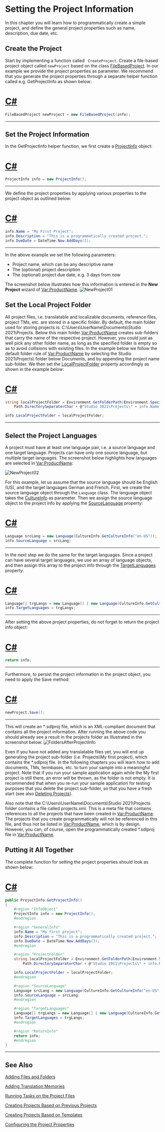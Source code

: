 Setting the Project Information
==
In this chapter you will learn how to programmatically create a simple project, and define the general project properties such as name, description, due date, etc.

Create the Project
--
Start by implementing a function called ``` CreateProject```. Create a file-based project object called ```newProject``` based on the class [FileBasedProject](../../api\projectautomation\Sdl.ProjectAutomation.FileBased.FileBasedProject.yml). In our example we provide the project properties as parameter. We recommend that you generate the project properties through a separate helper function called e.g. GetProjectInfo as shown below:

# [C#](#tab/tabid-1)
```CS
FileBasedProject newProject = new FileBasedProject(info);
```
***

Set the Project Information
--
In the GetProjectInfo helper function, we first create a [ProjectInfo](../../api\projectautomation\Sdl.ProjectAutomation.Core.ProjectInfo.yml) object:

# [C#](#tab/tabid-2)
```CS
ProjectInfo info = new ProjectInfo();
``` 
***

We define the project properties by applying various properties to the project object as outlined below:

# [C#](#tab/tabid-3)
```CS
info.Name = "My First Project";
info.Description = "This is a programmatically created project.";
info.DueDate = DateTime.Now.AddDays(3);
```
***

In the above example we set the following parameters:
* Project name, which can be any descriptive name
* The (optional) project description
* The (optional) project due date, e.g. 3 days from now

The screenshot below illustrates how this information is entered in the **New Project** wizard of <Var:ProductName>.
![NewProject01](images/NewProject01.jpg)

Set the Local Project Folder
--
All project files, i.e. translatable and localizable documents, reference files, project TMs, etc. are stored in a specific folder. By default, the main folder used for storing projects is: C:\Users\UserName\Documents\Studio 2021\Projects. Below this main folder <Var:ProductName> creates sub-folders that carry the name of the respective project. However, you could just as well pick any other folder name, as long as the specified folder is empty so as to avoid collisions with existing files. In the example below we follow the default folder rule of <Var:ProductName> by selecting the Studio 2021\Projects\ folder below Documents, and by appending the project name sub-folder. We then set the [LocalProjectFolder](../../api/projectautomation/Sdl.ProjectAutomation.Core.ProjectInfo.yml#Sdl_ProjectAutomation_Core_ProjectInfo_LocalProjectFolder) property accordingly as shown in the example below:
# [C#](#tab/tabid-4)
```CS
string localProjectFolder = Environment.GetFolderPath(Environment.SpecialFolder.MyDocuments).ToString() +
    Path.DirectorySeparatorChar + @"Studio 2021\Projects\" + info.Name;

info.LocalProjectFolder = localProjectFolder;
```
***
Select the Project Languages
--
A project must have at least one language pair, i.e. a source language and one target language. Projects can have only one source language, but multiple target languages. The screenshot below highlights how languages are selected in <Var:ProductName>:

![NewProject02](images/NewProject02.jpg)

For this example, let us assume that the source language should be English (US), and the target languages German and French. First, we create the source language object through the ```Language``` class. The language object takes the [CultureInfo](https://docs.microsoft.com/en-us/dotnet/api/system.globalization.cultureinfo?redirectedfrom=MSDN&view=net-5.0) as parameter. Then we assign the source language object to the project info by applying the [SourceLanguage](../../api/projectautomation/Sdl.ProjectAutomation.Core.ProjectInfo.yml#Sdl_ProjectAutomation_Core_ProjectInfo_SourceLanguage)  property:

# [C#](#tab/tabid-5)
```CS
Language srcLang = new Language(CultureInfo.GetCultureInfo("en-US"));
info.SourceLanguage = srcLang;
```
***
In the next step we do the same for the target languages. Since a project can have several target languages, we use an array of language objects, and then assign this array to the project info through the [TargetLanguages](../../api/projectautomation/Sdl.ProjectAutomation.Core.ProjectInfo.yml#Sdl_ProjectAutomation_Core_ProjectInfo_TargetLanguages) property:

# [C#](#tab/tabid-6)
```CS
Language[] trgLangs = new Language[] { new Language(CultureInfo.GetCultureInfo("de-DE")), new Language(CultureInfo.GetCultureInfo("fr-FR")) };
info.TargetLanguages = trgLangs;
```
***

After setting the above project properties, do not forget to return the project info object:

# [C#](#tab/tabid-7)
```CS
return info;
```
***
Furthermore, to persist the project information in the project object, you need to apply the Save method:

# [C#](#tab/tabid-8)
```CS
newProject.Save();
```
***
This will create an **.sdlproj* file, which is an XML-compliant document that contains all the project information.
After running the above code you should already see a result in the projects folder as illustrated in the screenshot below:
![FoldersAfterProjectInfo](images/FoldersAfterProjectInfo.jpg)

Even if you have not added any translatable files yet, you will end up generating the project sub-folder (i.e. Projects\My first project), which contains the *.sdlproj file. In the following chapters you will learn how to add documents, TMs, termbases, etc. to turn your sample into a meaningful project. Note that if you run your sample application again while the My first project is still there, an error will be thrown, as the folder is not empty. It is recommended that when you re-run your sample application for testing purposes that you delete the project sub-folder, so that you have a fresh start (see also [Deleting Projects](deleting_projects.md)).

Also note that the C:\Users\UserName\Documents\Studio 2021\Projects folder contains a file called projects.xml. This is a meta file that contains references to all the projects that have been created in <Var:ProductName>. The projects that you create programmatically will not be referenced in this file, and thus not be listed in <Var:ProductName>, which is by design. However, you can, of course, open the programmatically created *.sdlproj file in <Var:ProductName>.

Putting it All Together
--
The complete function for setting the project properties should look as shown below:

# [C#](#tab/tabid-9)
```CS
public ProjectInfo GetProjectInfo()
{
    #region "InfoObject"
    ProjectInfo info = new ProjectInfo();
    #endregion

    #region "GeneralInfo"
    info.Name = "My first project";
    info.Description = "This is a programmatically created project.";
    info.DueDate = DateTime.Now.AddDays(3);
    #endregion

    #region "ProjectFolder"
    string localProjectFolder = Environment.GetFolderPath(Environment.SpecialFolder.MyDocuments).ToString() +
        Path.DirectorySeparatorChar + @"Studio 2011\Projects\" + info.Name;

    info.LocalProjectFolder = localProjectFolder;
    #endregion

    #region "SourceLanguage"
    Language srcLang = new Language(CultureInfo.GetCultureInfo("en-US"));
    info.SourceLanguage = srcLang;
    #endregion

    #region "TargetLanguages"
    Language[] trgLangs = new Language[] { new Language(CultureInfo.GetCultureInfo("de-DE")), new Language(CultureInfo.GetCultureInfo("fr-FR")) };
    info.TargetLanguages = trgLangs;
    #endregion

    #region "ReturnInfo"
    return info;
    #endregion
}

```
***

See Also
--
[Adding Files and Folders](adding_files_and_folders.md)

[Adding Translation Memories](adding_translation_memories.md)

[Running Tasks on the Project Files](running_tasks_on_project_files.md)

[Creating Projects Based on Previous Projects](creating_project_based_on_prev_proj.md)

[Creating Projects Based on Templates](creating_proj_based_on_templates.md)

[Configuring the Project Properties](configuring_the_project_properties.md)


